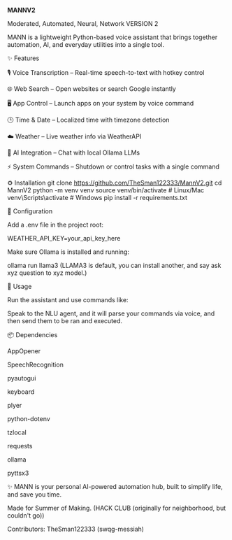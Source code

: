 **MANNV2**

Moderated, Automated, Neural, Network VERSION 2

MANN is a lightweight Python-based voice assistant that brings together automation, AI, and everyday utilities into a single tool.

✨ Features

🎙️ Voice Transcription – Real-time speech-to-text with hotkey control

🌐 Web Search – Open websites or search Google instantly

🖥️ App Control – Launch apps on your system by voice command

🕒 Time & Date – Localized time with timezone detection

☁️ Weather – Live weather info via WeatherAPI

🤖 AI Integration – Chat with local Ollama LLMs

⚡ System Commands – Shutdown or control tasks with a single command

⚙️ Installation
git clone https://github.com/TheSman122333/MannV2.git
cd MannV2
python -m venv venv
source venv/bin/activate   # Linux/Mac
venv\Scripts\activate      # Windows
pip install -r requirements.txt

🔑 Configuration

Add a .env file in the project root:

WEATHER_API_KEY=your_api_key_here


Make sure Ollama is installed and running:

ollama run llama3 (LLAMA3 is default, you can install another, and say ask xyz question to xyz model.)

🚀 Usage

Run the assistant and use commands like:

Speak to the NLU agent, and it will parse your commands via voice, and then send them to be ran and executed.

📦 Dependencies

AppOpener

SpeechRecognition

pyautogui

keyboard

plyer

python-dotenv

tzlocal

requests

ollama

pyttsx3

✨ MANN is your personal AI-powered automation hub, built to simplify life, and save you time.


Made for Summer of Making. (HACK CLUB (originally for neighborhood, but couldn't go))

Contributors: TheSman122333 (swqg-messiah)